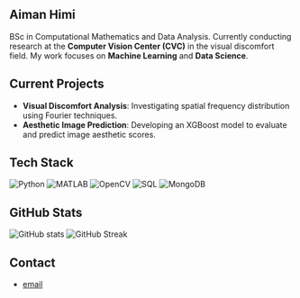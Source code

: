 ## Aiman Himi

BSc in Computational Mathematics and Data Analysis. Currently conducting research at the **Computer Vision Center (CVC)** in the visual discomfort field. My work focuses on **Machine Learning** and **Data Science**.

## Current Projects
- **Visual Discomfort Analysis**: Investigating spatial frequency distribution using Fourier techniques.
- **Aesthetic Image Prediction**: Developing an XGBoost model to evaluate and predict image aesthetic scores.

## Tech Stack
![Python](https://img.shields.io/badge/Python-3776AB?style=for-the-badge&logo=python&logoColor=white)
![MATLAB](https://img.shields.io/badge/MATLAB-0076A8?style=for-the-badge&logo=mathworks&logoColor=white)
![OpenCV](https://img.shields.io/badge/OpenCV-%230059A8?style=for-the-badge&logo=opencv&logoColor=white)
![SQL](https://img.shields.io/badge/SQL-4479A1?style=for-the-badge&logo=mysql&logoColor=white)
![MongoDB](https://img.shields.io/badge/MongoDB-%234ea94b.svg?style=for-the-badge&logo=mongodb&logoColor=white)

## GitHub Stats
![GitHub stats](https://github-readme-stats.vercel.app/api?username=aimanhimi&show_icons=true&theme=tokyonight)
![GitHub Streak](https://streak-stats.demolab.com?user=aimanhimi&theme=tokyonight)


## Contact
- [email](mailto:aiman.himi0@gmail.com)


<!--
**aimanhimi/aimanhimi** is a ✨ _special_ ✨ repository because its `README.md` (this file) appears on your GitHub profile.

Here are some ideas to get you started:

- 🔭 I’m currently working on ...
- 🌱 I’m currently learning ...
- 👯 I’m looking to collaborate on ...
- 🤔 I’m looking for help with ...
- 💬 Ask me about ...
- 📫 How to reach me: ...
- 😄 Pronouns: ...
- ⚡ Fun fact: ...
-->
